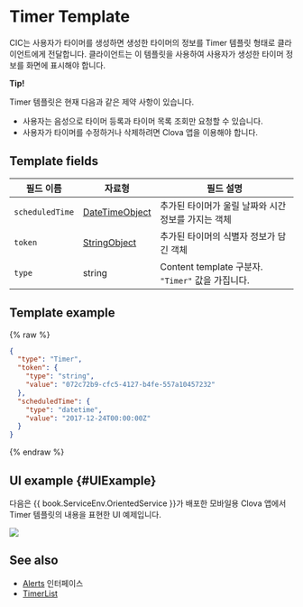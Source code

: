 # Timer Template
CIC는 사용자가 타이머를 생성하면 생성한 타이머의 정보를 Timer 템플릿 형태로 클라이언트에게 전달합니다. 클라이언트는 이 템플릿을 사용하여 사용자가 생성한 타이머 정보를 화면에 표시해야 합니다.

<div class="tip">
<p><strong>Tip!</strong></p>
<p>Timer 템플릿은 현재 다음과 같은 제약 사항이 있습니다.</p>
<ul>
  <li>사용자는 음성으로 타이머 등록과 타이머 목록 조회만 요청할 수 있습니다.</li>
  <li>사용자가 타이머를 수정하거나 삭제하려면 Clova 앱을 이용해야 합니다.</li>
</ul>
</div>

## Template fields

| 필드 이름       | 자료형    | 필드 설명                     |
|---------------|---------|-----------------------------|
| `scheduledTime` | [DateTimeObject](/Develop/References/ContentTemplates/Shared_Objects.md#DateTimeObject) | 추가된 타이머가 울릴 날짜와 시간 정보를 가지는 객체             |
| `token`         | [StringObject](/Develop/References/ContentTemplates/Shared_Objects.md#StringObject)     | 추가된 타이머의 식별자 정보가 담긴 객체                     |
| `type`          | string                                                                              | Content template 구분자. `"Timer"` 값을 가집니다.        |

## Template example

{% raw %}

```json
{
  "type": "Timer",
  "token": {
    "type": "string",
    "value": "072c72b9-cfc5-4127-b4fe-557a10457232"
  },
  "scheduledTime": {
    "type": "datetime",
    "value": "2017-12-24T00:00:00Z"
  }
}
```

{% endraw %}

## UI example {#UIExample}

다음은 {{ book.ServiceEnv.OrientedService }}가 배포한 모바일용 Clova 앱에서 Timer 템플릿의 내용을 표현한 UI 예제입니다.

![](/Develop/Assets/Images/Content_Template-Timer.png)

## See also
* [Alerts](/Develop/References/MessageInterfaces/Alerts.md) 인터페이스
* [TimerList](/Develop/References/ContentTemplates/TimerList.md)
